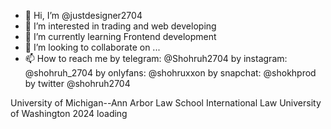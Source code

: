 - 👋 Hi, I’m @justdesigner2704
- 👀 I’m interested in trading and web developing
- 🌱 I’m currently learning Frontend development
- 💞️ I’m looking to collaborate on ...
- 📫 How to reach me by telegram: @Shohruh2704  by instagram: @shohruh_2704  by onlyfans: @shohruxxon  by snapchat: @shokhprod  by twitter @shohruh2704

<!---
justdesigner2704/justdesigner2704 is a ✨ special ✨ repository because its `README.md` (this file) appears on your GitHub profile.
You can click the Preview link to take a look at your changes.
--->

University of Michigan--Ann Arbor Law School 
International Law
University of Washington 2024 loading
